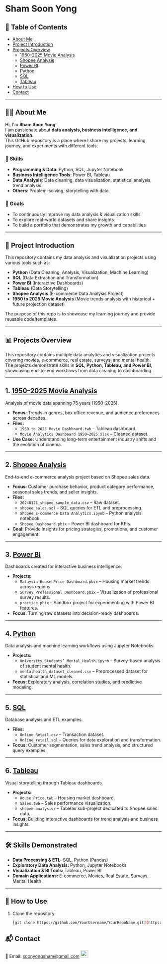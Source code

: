 # Sham Soon Yong

## 📑 Table of Contents
- [About Me](#-about-me)
- [Project Introduction](#-project-introduction)
- [Projects Overview](#-projects-overview)
  - [1950–2025 Movie Analysis](#1-19502025-movie-analysis)
  - [Shopee Analysis](#2-shopee-analysis)
  - [Power BI](#3-power-bi)
  - [Python](#4-python)
  - [SQL](#5-sql)
  - [Tableau](#6-tableau)
- [How to Use](#-how-to-use)
- [Contact](#-contact)

---

## 👨‍💻 About Me
Hi, I'm **Sham Soon Yong**!  
I am passionate about **data analysis, business intelligence, and visualization**.  
This GitHub repository is a place where I share my projects, learning journey, and experiments with different tools.

### 🔧 Skills
- **Programming & Data**: Python, SQL, Jupyter Notebook  
- **Business Intelligence Tools**: Power BI, Tableau  
- **Data Analysis**: Data cleaning, data visualization, statistical analysis, trend analysis  
- **Others**: Problem-solving, storytelling with data

### 🎯 Goals
- To continuously improve my data analysis & visualization skills  
- To explore real-world datasets and share insights  
- To build a portfolio that demonstrates my growth and capabilities  

---

## 📌 Project Introduction
This repository contains my data analysis and visualization projects using various tools such as:
- **Python** (Data Cleaning, Analysis, Visualization, Machine Learning)
- **SQL** (Data Extraction and Transformation)
- **Power BI** (Interactive Dashboards)
- **Tableau** (Data Storytelling)
- **Shopee Analysis** (E-commerce Data Analysis Project)
- **1950 to 2025 Movie Analysis** (Movie trends analysis with historical + future projection dataset)

The purpose of this repo is to showcase my learning journey and provide reusable code/templates.

---

## 📊 Projects Overview

This repository contains multiple data analytics and visualization projects covering movies, e-commerce, real estate, surveys, and mental health.  
The projects demonstrate skills in **SQL, Python, Tableau, and Power BI**, showcasing end-to-end workflows from data cleaning to dashboarding.  

---

## 1. [1950–2025 Movie Analysis](1950-to-2025-Movie-Analysis)
Analysis of movie data spanning 75 years (1950–2025).  

- **Focus:** Trends in genres, box office revenue, and audience preferences across decades.  
- **Files:**  
  - `1950 to 2025 Movie Dashboard.twb` – Tableau dashboard.  
  - `Movie Analytics Dashboard 1950–2025.xlsx` – Cleaned dataset.  
- **Use Case:** Understanding long-term entertainment industry shifts and the evolution of cinema.  

---

## 2. [Shopee Analysis](shopee-analysis)
End-to-end e-commerce analysis project based on Shopee sales data.  

- **Focus:** Customer purchase behavior, product category performance, seasonal sales trends, and seller insights.  
- **Files:**  
  - `20240121_shopee_sample_data.csv` – Raw dataset.  
  - `shopee_sales.sql` – SQL queries for ETL and preprocessing.  
  - `Shopee E-commerce Data Analytics.ipynb` – Python analysis notebook.  
  - `Shopee_Dashboard.pbix` – Power BI dashboard for KPIs.  
- **Goal:** Provide insights for pricing strategies, promotions, and customer engagement.  

---

## 3. [Power BI](PowerBI)
Dashboards created for interactive business intelligence.  

- **Projects:**  
  - `Malaysia House Price Dashboard.pbix` – Housing market trends across regions.  
  - `Survey Professional Dashboard.pbix` – Visualization of professional survey results.  
  - `practice.pbix` – Sandbox project for experimenting with Power BI features.  
- **Focus:** Turning raw datasets into decision-ready dashboards.  

---

## 4. [Python](Pyhton)
Data analysis and machine learning workflows using Jupyter Notebooks.  

- **Projects:**  
  - `University_Students’_Mental_Health.ipynb` – Survey-based analysis of student mental health.  
  - `mentalhealth_dataset_cleaned.csv` – Preprocessed dataset for statistical and ML models.  
- **Focus:** Exploratory analysis, correlation studies, and predictive modeling.  

---

## 5. [SQL](SQL)
Database analysis and ETL examples.  

- **Files:**  
  - `Online Retail.csv` – Transaction dataset.  
  - `Online_retail.sql` – Queries for data exploration and transformation.  
- **Focus:** Customer segmentation, sales trend analysis, and structured query examples.  

---

## 6. [Tableau](Tableau)
Visual storytelling through Tableau dashboards.  

- **Projects:**  
  - `House Price.twb` – Housing market dashboard.  
  - `Sales.twb` – Sales performance visualization.  
  - `shopee-analysis/` – Tableau sub-project dedicated to Shopee sales data.  
- **Focus:** Building interactive dashboards for trend analysis and business insights.  

---

## 🛠️ Skills Demonstrated
- **Data Processing & ETL:** SQL, Python (Pandas)  
- **Exploratory Data Analysis:** Python, Jupyter Notebooks  
- **Visualization & BI Tools:** Tableau, Power BI  
- **Domain Applications:** E-commerce, Movies, Real Estate, Surveys, Mental Health  

---


## 🚀 How to Use
1. Clone the repository:
   ```bash
   [git clone https://github.com/YourUsername/YourRepoName.git](https://github.com/Sham17834/data-analyst-portfolio.git)

## 📬 Contact
📧 Email: soonyongsham@gmail.com
[<img src="https://cdn.jsdelivr.net/gh/simple-icons/simple-icons/icons/linkedin.svg" width="24" height="24" />](https://www.linkedin.com/in/sham-soon-yong-6143a0368)
